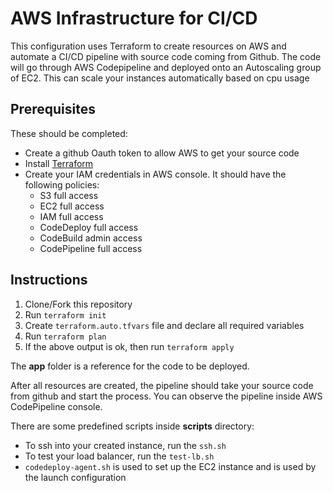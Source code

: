 # AWS Infrastructure for CI/CD

This configuration uses Terraform to create resources on AWS and automate a CI/CD pipeline with source code coming from Github. The code will go through AWS Codepipeline and deployed onto an Autoscaling group of EC2. This can scale your instances automatically based on cpu usage

## Prerequisites

These should be completed:

- Create a github Oauth token to allow AWS to get your source code
- Install [Terraform](https://learn.hashicorp.com/tutorials/terraform/install-cli)
- Create your IAM credentials in AWS console. It should have the following policies:
  - S3 full access
  - EC2 full access
  - IAM full access
  - CodeDeploy full access
  - CodeBuild admin access
  - CodePipeline full access

## Instructions

1. Clone/Fork this repository
2. Run `terraform init`
3. Create `terraform.auto.tfvars` file and declare all required variables
4. Run `terraform plan`
5. If the above output is ok, then run `terraform apply`

The **app** folder is a reference for the code to be deployed.

After all resources are created, the pipeline should take your source code from github and start the process. You can observe the pipeline inside AWS CodePipeline console.

There are some predefined scripts inside **scripts** directory:

- To ssh into your created instance, run the `ssh.sh`
- To test your load balancer, run the `test-lb.sh`
- `codedeploy-agent.sh` is used to set up the EC2 instance and is used by the launch configuration
